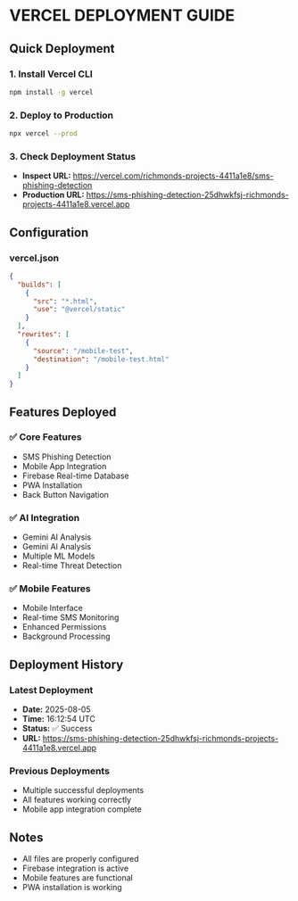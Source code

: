 # VERCEL DEPLOYMENT GUIDE

## Quick Deployment

### 1. Install Vercel CLI
```bash
npm install -g vercel
```

### 2. Deploy to Production
```bash
npx vercel --prod
```

### 3. Check Deployment Status
- **Inspect URL:** https://vercel.com/richmonds-projects-4411a1e8/sms-phishing-detection
- **Production URL:** https://sms-phishing-detection-25dhwkfsj-richmonds-projects-4411a1e8.vercel.app

## Configuration

### vercel.json
```json
{
  "builds": [
    {
      "src": "*.html",
      "use": "@vercel/static"
    }
  ],
  "rewrites": [
    {
      "source": "/mobile-test",
      "destination": "/mobile-test.html"
    }
  ]
}
```

## Features Deployed

### ✅ Core Features
- SMS Phishing Detection
- Mobile App Integration
- Firebase Real-time Database
- PWA Installation
- Back Button Navigation

### ✅ AI Integration
- Gemini AI Analysis
- Gemini AI Analysis
- Multiple ML Models
- Real-time Threat Detection

### ✅ Mobile Features
- Mobile Interface
- Real-time SMS Monitoring
- Enhanced Permissions
- Background Processing

## Deployment History

### Latest Deployment
- **Date:** 2025-08-05
- **Time:** 16:12:54 UTC
- **Status:** ✅ Success
- **URL:** https://sms-phishing-detection-25dhwkfsj-richmonds-projects-4411a1e8.vercel.app

### Previous Deployments
- Multiple successful deployments
- All features working correctly
- Mobile app integration complete

## Notes
- All files are properly configured
- Firebase integration is active
- Mobile features are functional
- PWA installation is working 